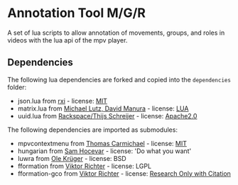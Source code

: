 # Annotation Tool M/G/R

A set of lua scripts to allow annotation of movements, groups, and roles in videos with the lua api of the mpv player.

## Dependencies

The following lua dependencies are forked and copied into the `dependencies` folder:

* json.lua from [rxi](https://github.com/rxi/json.lua) - license: [MIT](https://opensource.org/licenses/MIT)
* matrix.lua from [Michael Lutz, David Manura](https://github.com/davidm/lua-matrix) - license: [LUA](https://www.lua.org/license.html)
* uuid.lua from [Rackspace/Thijs Schreijer](https://github.com/Tieske/uuid) - license: [Apache2.0](http://www.apache.org/licenses/LICENSE-2.0)

The following dependencies are imported as submodules:

* mpvcontextmenu from [Thomas Carmichael](https://gitlab.com/carmanaught/mpvcontextmenu.git) - license: [MIT](https://opensource.org/licenses/MIT)
* hungarian from [Sam Hocevar](https://github.com/RoboJackets/hungarian.git) - license: 'Do what you want'
* luwra from [Ole Krüger](https://github.com/vapourismo/luwra.git) - license: BSD
* fformation from [Viktor Richter](https://github.com/vrichter/fformation.git) - license: LGPL
* fformation-gco from [Viktor Richter](https://github.com/vrichter/fformation-gco.git) - license: [Research Only with Citation](https://github.com/vrichter/gco-v3.0)